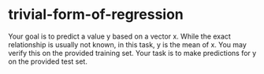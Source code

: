 # trivial-form-of-regression

Your goal is to predict a value y based on a vector x. While the exact relationship is usually not known, in this task, y is the mean of x. You may verify this on the provided training set. Your task is to make predictions for y on the provided test set.

